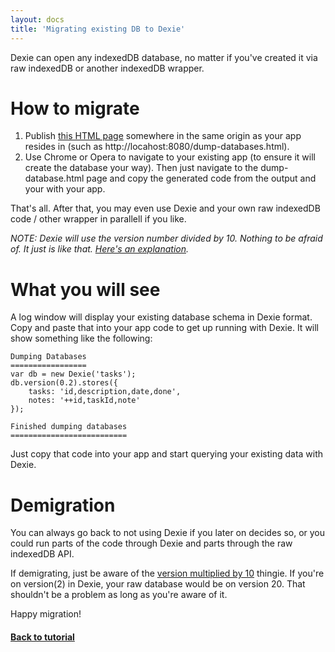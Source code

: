 ```yaml
---
layout: docs
title: 'Migrating existing DB to Dexie'
---
```


Dexie can open any indexedDB database, no matter if you've created it via raw indexedDB or another indexedDB wrapper.

# How to migrate

1. Publish [this HTML page](https://github.com/dfahlander/Dexie.js/blob/master/samples/open-existing-db/dump-databases.html) somewhere in the same origin as your app resides in (such as http://locahost:8080/dump-databases.html).
2. Use Chrome or Opera to navigate to your existing app (to ensure it will create the database your way). Then just navigate to the dump-database.html page and copy the generated code from the output and your with your app.

That's all. After that, you may even use Dexie and your own raw indexedDB code / other wrapper in parallell if you like.

*NOTE: Dexie will use the version number divided by 10. Nothing to be afraid of. It just is like that. [Here's an explanation](https://github.com/dfahlander/Dexie.js/issues/59).*

# What you will see

A log window will display your existing database schema in Dexie format. Copy and paste that into your app code to get up running with Dexie. It will show something like the following:

```
Dumping Databases
=================
var db = new Dexie('tasks');
db.version(0.2).stores({
    tasks: 'id,description,date,done',
    notes: '++id,taskId,note'
});

Finished dumping databases
==========================
```

Just copy that code into your app and start querying your existing data with Dexie.

# Demigration

You can always go back to not using Dexie if you later on decides so, or you could run parts of the code through Dexie and parts through the raw indexedDB API.

If demigrating, just be aware of the [version multiplied by 10](https://github.com/dfahlander/Dexie.js/issues/59) thingie. If you're on version(2) in Dexie, your raw database would be on version 20. That shouldn't be a problem as long as you're aware of it.

Happy migration!

#### [Back to tutorial](/docs/Tutorial)
